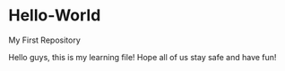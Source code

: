 # Hello-World
My First Repository

Hello guys, this is my learning file!
Hope all of us stay safe and have fun!
